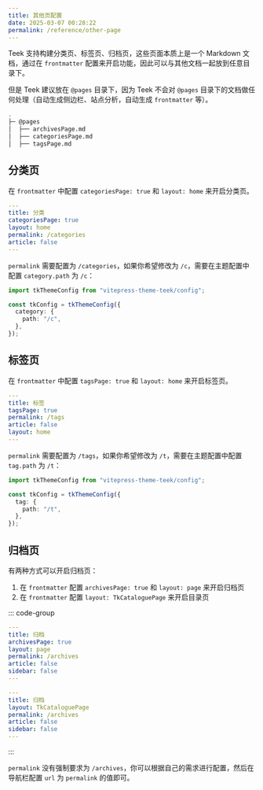 ```yaml
---
title: 其他页配置
date: 2025-03-07 00:28:22
permalink: /reference/other-page
---
```


Teek 支持构建分类页、标签页、归档页，这些页面本质上是一个 Markdown 文档，通过在 `frontmatter` 配置来开启功能，因此可以与其他文档一起放到任意目录下。

但是 Teek 建议放在 `@pages` 目录下，因为 Teek 不会对 `@pages` 目录下的文档做任何处理（自动生成侧边栏、站点分析，自动生成 `frontmatter` 等）。

```sh
.
├─ @pages
│  ├── archivesPage.md
│  ├── categoriesPage.md
│  ├── tagsPage.md
```

## 分类页

在 `frontmatter` 中配置 `categoriesPage: true` 和 `layout: home` 来开启分类页。

```yaml
---
title: 分类
categoriesPage: true
layout: home
permalink: /categories
article: false
---
```

`permalink` 需要配置为 `/categories`，如果你希望修改为 `/c`，需要在主题配置中配置 `category.path` 为 `/c`：

```ts
import tkThemeConfig from "vitepress-theme-teek/config";

const tkConfig = tkThemeConfig({
  category: {
    path: "/c",
  },
});
```

## 标签页

在 `frontmatter` 中配置 `tagsPage: true` 和 `layout: home` 来开启标签页。

```yaml
---
title: 标签
tagsPage: true
permalink: /tags
article: false
layout: home
---
```

`permalink` 需要配置为 `/tags`，如果你希望修改为 `/t`，需要在主题配置中配置 `tag.path` 为 `/t`：

```ts
import tkThemeConfig from "vitepress-theme-teek/config";

const tkConfig = tkThemeConfig({
  tag: {
    path: "/t",
  },
});
```

## 归档页

有两种方式可以开启归档页：

1. 在 `frontmatter` 配置 `archivesPage: true` 和 `layout: page` 来开启归档页
2. 在 `frontmatter` 配置 `layout: TkCataloguePage` 来开启目录页

::: code-group

```yaml [方式 1]
---
title: 归档
archivesPage: true
layout: page
permalink: /archives
article: false
sidebar: false
---
```

```yaml [方式 2]
---
title: 归档
layout: TkCataloguePage
permalink: /archives
article: false
sidebar: false
---
```

:::

`permalink` 没有强制要求为 `/archives`，你可以根据自己的需求进行配置，然后在导航栏配置 `url` 为 `permalink` 的值即可。
